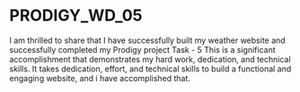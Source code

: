 # PRODIGY_WD_05

I am thrilled to share that I have successfully built my weather website and successfully completed my Prodigy project Task - 5
This is a significant accomplishment that demonstrates my hard work, dedication, and technical skills. 
It takes dedication, effort, and technical skills to build a functional and engaging website, and i have accomplished that.  

